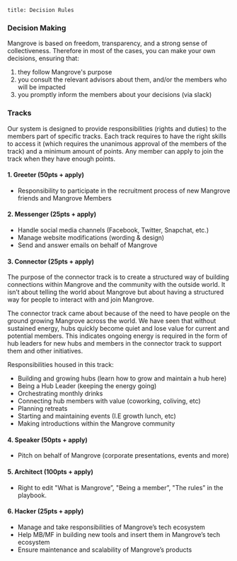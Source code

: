 ```
title: Decision Rules
```

### Decision Making

Mangrove is based on freedom, transparency, and a strong sense of collectiveness. Therefore in most of the cases, you can make your own decisions, ensuring that:

1. they follow Mangrove's purpose
2. you consult the relevant advisors about them, and/or the members who will be impacted
3. you promptly inform the members about your decisions \(via slack\)

### Tracks

Our system is designed to provide responsibilities \(rights and duties\) to the members part of specific tracks. Each track requires to have the right skills to access it \(which requires the unanimous approval of the members of the track\) and a minimum amount of points. Any member can apply to join the track when they have enough points.

#### **1. Greeter \(50pts + apply\)**

* Responsibility to participate in the recruitment process of new Mangrove friends and Mangrove Members

#### 2. Messenger \(25pts + apply\)

* Handle social media channels \(Facebook, Twitter, Snapchat, etc.\)
* Manage website modifications \(wording & design\)
* Send and answer emails on behalf of Mangrove

#### 3. Connector \(25pts + apply\)

The purpose of the connector track is to create a structured way of building connections within Mangrove and the community with the outside world. It isn’t about telling the world about Mangrove but about having a structured way for people to interact with and join Mangrove.

The connector track came about because of the need to have people on the ground growing Mangrove across the world. We have seen that without sustained energy, hubs quickly become quiet and lose value for current and potential members. This indicates ongoing energy is required in the form of hub leaders for new hubs and members in the connector track to support them and other initiatives.

Responsibilities housed in this track:
* Building and growing hubs (learn how to grow and maintain a hub here)
* Being a Hub Leader (keeping the energy going)
* Orchestrating monthly drinks
* Connecting hub members with value (coworking, coliving, etc)
* Planning retreats
* Starting and maintaining events (I.E growth lunch, etc)
* Making introductions within the Mangrove community

#### 4. Speaker \(50pts + apply\)

* Pitch on behalf of Mangrove \(corporate presentations, events and more\)

#### 5. Architect \(100pts + apply\)

* Right to edit "What is Mangrove”, "Being a member”, "The rules” in the playbook.

#### 6. Hacker \(25pts + apply\)

* Manage and take responsibilities of Mangrove’s tech ecosystem
* Help MB/MF in building new tools and insert them in Mangrove’s tech ecosystem
* Ensure maintenance and scalability of Mangrove’s products
